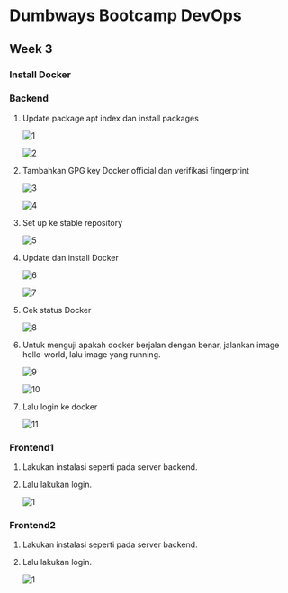 # Dumbways Bootcamp DevOps
## Week 3
### Install Docker 

### Backend
1. Update package apt index dan install packages
   
   ![1]()

   ![2]()

2. Tambahkan GPG key Docker official dan verifikasi fingerprint
   
   ![3]()
   
   ![4]()

3. Set up ke stable repository
   
   ![5]()

4. Update dan install Docker
   
   ![6]()

   ![7]()
   
5. Cek status Docker
   
   ![8]()

6. Untuk menguji apakah docker berjalan dengan benar, jalankan image hello-world, lalu image yang running.
   
   ![9]()

   ![10]()

7. Lalu login ke docker
   
   ![11]()

### Frontend1

1. Lakukan instalasi seperti pada server backend.
2. Lalu lakukan login.
   
   ![1]()


### Frontend2

1. Lakukan instalasi seperti pada server backend.
2. Lalu lakukan login.
   
   ![1]()
